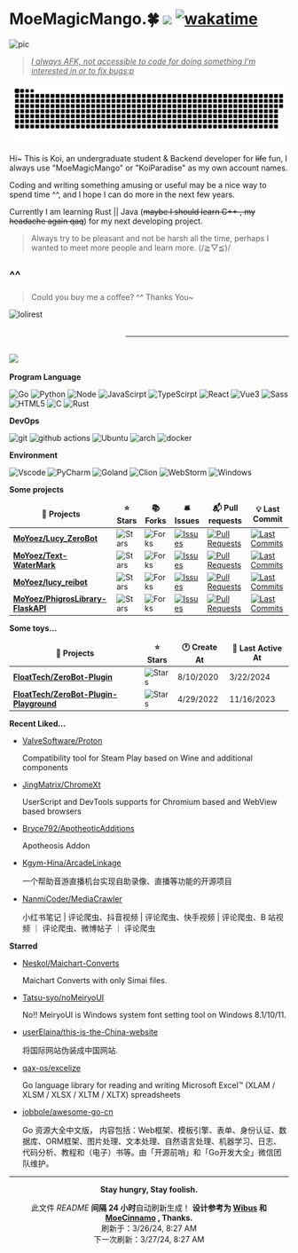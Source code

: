 # MoeMagicMango.🍀 ![](https://visitor-badge.laobi.icu/badge?page_id=MoYoez.readme) [![wakatime](https://wakatime.com/badge/user/057b0405-d0cc-4063-99fb-0072ae8088db.svg)](https://wakatime.com/@057b0405-d0cc-4063-99fb-0072ae8088db)

![pic](https://cdn.himoyo.cn/img_service/ec43126fgy1go7lc9ta0bj22bc1awkjr.jpg)

> <u>*I always AFK, not accessible to code for doing something I'm interested in or to fix bugs:p*</u>

![meowmeowmeow](https://raw.githubusercontent.com/MoYoez/MoYoez/master/assets/github-contribution-grid-snake.svg)

Hi~ This is Koi, an undergraduate student & Backend  developer for ~~life~~ fun, I always use "MoeMagicMango" or "KoiParadise" as my own account names.

Coding and writing something amusing or useful may be a nice way to spend time ^^, and I hope I can do more in the next few years.

Currently I am learning Rust || Java (~~maybe I should learn C++ , my headache again qaq~~) for my next developing project.

> Always try to be pleasant and not be harsh all the time, perhaps I wanted to meet more people and learn more. (/≧▽≦)/

## ^^

> Could you buy me a coffee? ^^ Thanks You~

<p><a href="https://ko-fi.com/moyoez"> <img align="left" src="https://cdn.ko-fi.com/cdn/kofi3.png?v=3" height="50" width="210" alt="lolirest" /></a></p><br><br>

---

<br />
<img src="https://github-readme-stats.vercel.app/api?username=moyoez&show_icons=true&icon_color=0078e7&title_color=0078e7"></a>

<br />

**Program Language**

<p>
  <img alt="Go" src="https://img.shields.io/badge/go-%2300ADD8.svg?style=for-the-badge&logo=go&logoColor=white">
  <img alt="Python" src="https://img.shields.io/badge/python-3670A0?style=for-the-badge&logo=python&logoColor=ffdd54">
  <img alt="Node" src="https://img.shields.io/badge/node.js-6DA55F?style=for-the-badge&logo=node.js&logoColor=white">
  <img alt="JavaScirpt" src="https://img.shields.io/badge/JavaScript-F7DF1E.svg?style=for-the-badge&logo=JavaScript&logoColor=black">
  <img alt="TypeScirpt" src="https://img.shields.io/badge/typescript-%23007ACC.svg?style=for-the-badge&logo=typescript&logoColor=white">
  <img alt="React" src="https://img.shields.io/badge/React-20232A?style=for-the-badge&logo=react&logoColor=61DAFB">
  <img alt="Vue3" src="https://img.shields.io/badge/Vue.js-35495E?style=for-the-badge&logo=vuedotjs&logoColor=4FC08D">
  <img alt="Sass" src="https://img.shields.io/badge/Sass-CC6699.svg?style=for-the-badge&logo=Sass&logoColor=white">
  <img alt="HTML5" src="https://img.shields.io/badge/HTML5-E34F26.svg?style=for-the-badge&logo=HTML5&logoColor=white">
  <img alt="C" src="https://img.shields.io/badge/c-%2300599C.svg?style=for-the-badge&logo=c&logoColor=white">
  <img alt="Rust" src="https://img.shields.io/badge/Rust-000000.svg?style=for-the-badge&logo=Rust&logoColor=white">
  
</p>


**DevOps**

<p>
  <img alt="git" src="https://img.shields.io/badge/git-%23F05033.svg?style=for-the-badge&logo=git&logoColor=white" />
  <img alt="github actions" src="https://img.shields.io/badge/github%20actions-%232671E5.svg?style=for-the-badge&logo=githubactions&logoColor=white" />
  <img alt="Ubuntu" src="https://img.shields.io/badge/Ubuntu-E95420?style=for-the-badge&logo=ubuntu&logoColor=white" />
  <img alt="arch" src="https://img.shields.io/badge/Arch_Linux-1793D1?style=for-the-badge&logo=arch-linux&logoColor=white">
  <img alt="docker" src="https://img.shields.io/badge/Docker-2496ED.svg?style=for-the-badge&logo=Docker&logoColor=white">
</p>

**Environment**

<p>
<img alt="Vscode" src="https://img.shields.io/badge/Visual%20Studio%20Code-0078d7.svg?style=for-the-badge&logo=visual-studio-code&logoColor=white">
<img alt="PyCharm" src="https://img.shields.io/badge/pycharm-143?style=for-the-badge&logo=pycharm&logoColor=black&color=black&labelColor=green">
<img alt="Goland" src="https://img.shields.io/badge/GoLand-0f0f0f?&style=for-the-badge&logo=goland&logoColor=white">
<img alt="Clion" src="https://img.shields.io/badge/CLion-000000?style=for-the-badge&logo=clion&logoColor=white">
<img alt="WebStorm" src="https://img.shields.io/badge/WebStorm-000000?style=for-the-badge&logo=WebStorm&logoColor=white">
<img alt="Windows" src="https://img.shields.io/badge/Windows-0078D6?style=for-the-badge&logo=windows&logoColor=white">
</p>

**Some projects**

<table><thead align=center><tr border: none;><td><b>🎁 Projects</b></td><td><b>⭐ Stars</b></td><td><b>📚 Forks</b></td><td><b>🛎 Issues</b></td><td><b>📬 Pull requests</b></td><td><b>💡 Last Commit</b></td></tr></thead><tbody><tr><td><a href=https://github.com/MoYoez/Lucy_ZeroBot><b>MoYoez/Lucy_ZeroBot</b></a></td><td><img alt=Stars src="https://img.shields.io/github/stars/MoYoez/Lucy_ZeroBot?style=flat-square&labelColor=343b41"></td><td><img alt=Forks src="https://img.shields.io/github/forks/MoYoez/Lucy_ZeroBot?style=flat-square&labelColor=343b41"></td><td><a href=https://github.com/MoYoez/Lucy_ZeroBot/issues target=_blank><img alt=Issues src="https://img.shields.io/github/issues/MoYoez/Lucy_ZeroBot?style=flat-square&labelColor=343b41"></a></td><td><a href=https://github.com/MoYoez/Lucy_ZeroBot/pulls target=_blank><img alt="Pull Requests"src="https://img.shields.io/github/issues-pr/MoYoez/Lucy_ZeroBot?style=flat-square&labelColor=343b41"></a></td><td><a href=https://github.com/MoYoez/Lucy_ZeroBot/commits target=_blank><img alt="Last Commits"src="https://img.shields.io/github/last-commit/MoYoez/Lucy_ZeroBot?style=flat-square&labelColor=343b41"></a></td></tr><tr><td><a href=https://github.com/MoYoez/Text-WaterMark><b>MoYoez/Text-WaterMark</b></a></td><td><img alt=Stars src="https://img.shields.io/github/stars/MoYoez/Text-WaterMark?style=flat-square&labelColor=343b41"></td><td><img alt=Forks src="https://img.shields.io/github/forks/MoYoez/Text-WaterMark?style=flat-square&labelColor=343b41"></td><td><a href=https://github.com/MoYoez/Text-WaterMark/issues target=_blank><img alt=Issues src="https://img.shields.io/github/issues/MoYoez/Text-WaterMark?style=flat-square&labelColor=343b41"></a></td><td><a href=https://github.com/MoYoez/Text-WaterMark/pulls target=_blank><img alt="Pull Requests"src="https://img.shields.io/github/issues-pr/MoYoez/Text-WaterMark?style=flat-square&labelColor=343b41"></a></td><td><a href=https://github.com/MoYoez/Text-WaterMark/commits target=_blank><img alt="Last Commits"src="https://img.shields.io/github/last-commit/MoYoez/Text-WaterMark?style=flat-square&labelColor=343b41"></a></td></tr><tr><td><a href=https://github.com/MoYoez/lucy_reibot><b>MoYoez/lucy_reibot</b></a></td><td><img alt=Stars src="https://img.shields.io/github/stars/MoYoez/lucy_reibot?style=flat-square&labelColor=343b41"></td><td><img alt=Forks src="https://img.shields.io/github/forks/MoYoez/lucy_reibot?style=flat-square&labelColor=343b41"></td><td><a href=https://github.com/MoYoez/lucy_reibot/issues target=_blank><img alt=Issues src="https://img.shields.io/github/issues/MoYoez/lucy_reibot?style=flat-square&labelColor=343b41"></a></td><td><a href=https://github.com/MoYoez/lucy_reibot/pulls target=_blank><img alt="Pull Requests"src="https://img.shields.io/github/issues-pr/MoYoez/lucy_reibot?style=flat-square&labelColor=343b41"></a></td><td><a href=https://github.com/MoYoez/lucy_reibot/commits target=_blank><img alt="Last Commits"src="https://img.shields.io/github/last-commit/MoYoez/lucy_reibot?style=flat-square&labelColor=343b41"></a></td></tr><tr><td><a href=https://github.com/MoYoez/PhigrosLibrary-FlaskAPI><b>MoYoez/PhigrosLibrary-FlaskAPI</b></a></td><td><img alt=Stars src="https://img.shields.io/github/stars/MoYoez/PhigrosLibrary-FlaskAPI?style=flat-square&labelColor=343b41"></td><td><img alt=Forks src="https://img.shields.io/github/forks/MoYoez/PhigrosLibrary-FlaskAPI?style=flat-square&labelColor=343b41"></td><td><a href=https://github.com/MoYoez/PhigrosLibrary-FlaskAPI/issues target=_blank><img alt=Issues src="https://img.shields.io/github/issues/MoYoez/PhigrosLibrary-FlaskAPI?style=flat-square&labelColor=343b41"></a></td><td><a href=https://github.com/MoYoez/PhigrosLibrary-FlaskAPI/pulls target=_blank><img alt="Pull Requests"src="https://img.shields.io/github/issues-pr/MoYoez/PhigrosLibrary-FlaskAPI?style=flat-square&labelColor=343b41"></a></td><td><a href=https://github.com/MoYoez/PhigrosLibrary-FlaskAPI/commits target=_blank><img alt="Last Commits"src="https://img.shields.io/github/last-commit/MoYoez/PhigrosLibrary-FlaskAPI?style=flat-square&labelColor=343b41"></a></td></tr></tbody></table>

**Some toys...**

<table><thead align=center><tr border: none;><td><b>🎁 Projects</b></td><td><b>⭐ Stars</b></td><td><b>🕐 Create At</b></td><td><b>📅 Last Active At</b></td></tr></thead><tbody><tr><td><a href=https://github.com/FloatTech/ZeroBot-Plugin target=_blank><b>FloatTech/ZeroBot-Plugin</b></a></td><td><img alt=Stars src="https://img.shields.io/github/stars/FloatTech/ZeroBot-Plugin?style=flat-square&labelColor=343b41"></td><td>8/10/2020</td><td>3/22/2024</td></tr><tr><td><a href=https://github.com/FloatTech/ZeroBot-Plugin-Playground target=_blank><b>FloatTech/ZeroBot-Plugin-Playground</b></a></td><td><img alt=Stars src="https://img.shields.io/github/stars/FloatTech/ZeroBot-Plugin-Playground?style=flat-square&labelColor=343b41"></td><td>4/29/2022</td><td>11/16/2023</td></tr></tbody></table>

<!--
**最近写了...**
recent_posts_inject
-->

**Recent Liked...**

<ul><li><a href=https://github.com/ValveSoftware/Proton>ValveSoftware/Proton</a><p>Compatibility tool for Steam Play based on Wine and additional components</p></li><li><a href=https://github.com/JingMatrix/ChromeXt>JingMatrix/ChromeXt</a><p>UserScript and DevTools supports for Chromium based and WebView based browsers</p></li><li><a href=https://github.com/Bryce792/ApotheoticAdditions>Bryce792/ApotheoticAdditions</a><p>Apotheosis Addon</p></li><li><a href=https://github.com/Kgym-Hina/ArcadeLinkage>Kgym-Hina/ArcadeLinkage</a><p>一个帮助音游直播机台实现自助录像、直播等功能的开源项目</p></li><li><a href=https://github.com/NanmiCoder/MediaCrawler>NanmiCoder/MediaCrawler</a><p>小红书笔记 | 评论爬虫、抖音视频 | 评论爬虫、快手视频 | 评论爬虫、B 站视频 ｜ 评论爬虫、微博帖子 ｜ 评论爬虫</p></li></ul>

**Starred**

<ul><li><a href=https://github.com/Neskol/Maichart-Converts>Neskol/Maichart-Converts</a><p>Maichart Converts with only Simai files.</p></li><li><a href=https://github.com/Tatsu-syo/noMeiryoUI>Tatsu-syo/noMeiryoUI</a><p>No!! MeiryoUI is Windows system font setting tool on Windows 8.1/10/11.</p></li><li><a href=https://github.com/userElaina/this-is-the-China-website>userElaina/this-is-the-China-website</a><p>将国际网站伪装成中国网站.</p></li><li><a href=https://github.com/qax-os/excelize>qax-os/excelize</a><p>Go language library for reading and writing Microsoft Excel™ (XLAM / XLSM / XLSX / XLTM / XLTX) spreadsheets</p></li><li><a href=https://github.com/jobbole/awesome-go-cn>jobbole/awesome-go-cn</a><p>Go 资源大全中文版， 内容包括：Web框架、模板引擎、表单、身份认证、数据库、ORM框架、图片处理、文本处理、自然语言处理、机器学习、日志、代码分析、教程和（电子）书等。由「开源前哨」和「Go开发大全」微信团队维护。</p></li></ul>

------------

<p align=center><strong> Stay hungry, Stay foolish. </strong></p>
<p align=center>此文件 <i>README</i> <b>间隔 24 小时</b>自动刷新生成！ <b>设计参考为 <a href=https://github.com/wibus-wee>Wibus</a> 和 <a href=https://github.com/MoeCinnamo>MoeCinnamo</a> , Thanks.</b><br>刷新于：3/26/24, 8:27 AM<br>下一次刷新：3/27/24, 8:27 AM</p>
